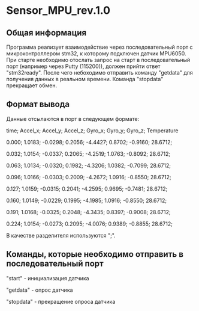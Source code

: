 # Sensor_MPU_rev.1.0

## Общая информация

Программа реализует взаимодействие через последовательный порт с микроконтроллером stm32, к которому подключен датчик MPU6050. При старте необходимо отослать запрос на старт в последовательный порт (например через Putty (115200)), должен прийти ответ "stm32ready". После чего небоходимо отправить команду "getdata" для получения данных в реальном времени. Команда "stopdata" прекращает обмен. 

## Формат вывода

Данные отсылаются в порт в следующем формате:

time; Accel_x; Accel_y; Accel_z; Gyro_x; Gyro_y; Gyro_z; Temperature

0.000; 1.0183; -0.0298; 0.2056; -4.4427; 0.8702; -0.9160; 28.6712;

0.032; 1.0154; -0.0337; 0.2065; -4.2519; 1.0763; -0.8092; 28.6712;

0.063; 1.0134; -0.0320; 0.1982; -4.3206; 1.0382; -0.7099; 28.6712;

0.096; 1.0166; -0.0303; 0.2009; -4.2672; 1.0916; -0.8550; 28.6712;

0.127; 1.0159; -0.0315; 0.2041; -4.2595; 0.9695; -0.7481; 28.6712;

0.160; 1.0149; -0.0229; 0.1995; -4.1985; 1.0916; -0.8550; 28.6712;

0.191; 1.0168; -0.0325; 0.2048; -4.3435; 0.8397; -0.9008; 28.6712;

0.224; 1.0154; -0.0273; 0.2095; -4.0076; 0.9389; -0.8855; 28.6712;

В качестве разделителя используются ";".

## Команды, которые необходимо отправить в последовательный порт

"start" - инициализация датчика 

"getdata" - опрос датчика

"stopdata" - прекращение опроса датчика
